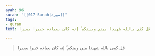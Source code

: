 ```yaml
---
ayah: 96
surah: '[[017-Surah|سورة]]'
tags:
- quran
text: قل كفى بالله شهيدا بيني وبينكم ۚ إنه كان بعباده خبيرا بصيرا

---
```

> قل كفى بالله شهيدا بيني وبينكم ۚ إنه كان بعباده خبيرا بصيرا
